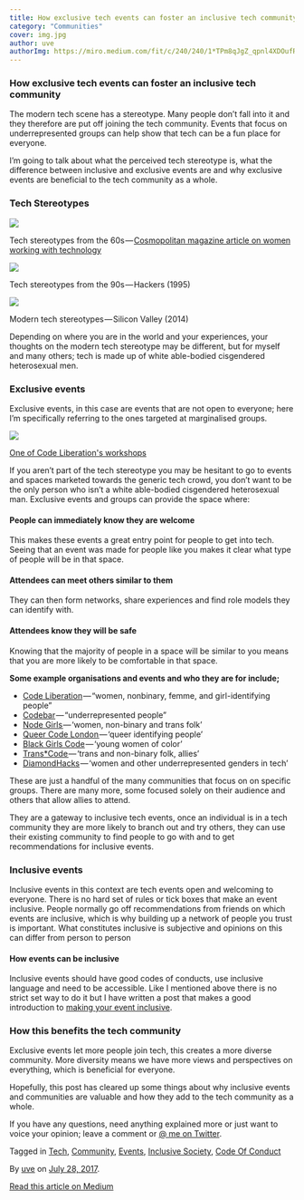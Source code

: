 ```yaml
---
title: How exclusive tech events can foster an inclusive tech community
category: "Communities"
cover: img.jpg
author: uve
authorImg: https://miro.medium.com/fit/c/240/240/1*TPm8qJgZ_qpnl4XDOufR4Q.jpeg
---
```


### **How exclusive tech events can foster an inclusive tech community**

The modern tech scene has a stereotype. Many people don’t fall into it and they therefore are put off joining the tech community. Events that focus on underrepresented groups can help show that tech can be a fun place for everyone.

I’m going to talk about what the perceived tech stereotype is, what the difference between inclusive and exclusive events are and why exclusive events are beneficial to the tech community as a whole.

### **Tech Stereotypes**

![](https://cdn-images-1.medium.com/max/800/1*cVklniOMV5DZqmDTZpU6Hw.jpeg)

Tech stereotypes from the 60s — [Cosmopolitan magazine article on women working with technology](https://www.siliconrepublic.com/people/women-in-technology-the-computer-girls-cosmopolitan)

![](https://cdn-images-1.medium.com/max/800/1*bmoRLnSnxOTGRex-uRuwLg.jpeg)

Tech stereotypes from the 90s — Hackers (1995)

![](https://cdn-images-1.medium.com/max/1000/1*M_4Q1s4Z2oDaoM0PUlfm3g.jpeg)

Modern tech stereotypes — Silicon Valley (2014)

Depending on where you are in the world and your experiences, your thoughts on the modern tech stereotype may be different, but for myself and many others; tech is made up of white able-bodied cisgendered heterosexual men.

### Exclusive events

Exclusive events, in this case are events that are not open to everyone; here I’m specifically referring to the ones targeted at marginalised groups.

![](https://cdn-images-1.medium.com/max/1000/1*FWsu_bo6Ik_P_XqokwWKVA.jpeg)

[One of Code Liberation's workshops](https://twitter.com/ProcessingOrg/status/857658649912672257)

If you aren’t part of the tech stereotype you may be hesitant to go to events and spaces marketed towards the generic tech crowd, you don’t want to be the only person who isn’t a white able-bodied cisgendered heterosexual man. Exclusive events and groups can provide the space where:

#### **People can immediately know they are welcome**

This makes these events a great entry point for people to get into tech. Seeing that an event was made for people like you makes it clear what type of people will be in that space.

#### **Attendees can meet others similar to them**

They can then form networks, share experiences and find role models they can identify with.

#### **Attendees know they will be safe**

Knowing that the majority of people in a space will be similar to you means that you are more likely to be comfortable in that space.

**Some example organisations and events and who they are for include;**

*   [Code Liberation](http://codeliberation.org/) — “women, nonbinary, femme, and girl-identifying people”
*   [Codebar](https://codebar.io/) — “underrepresented people”
*   [Node Girls ](http://nodegirls.io/)— ‘women, non-binary and trans folk’
*   [Queer Code London ](https://www.meetup.com/Queer-Code-London/)— ‘queer identifying people’
*   [Black Girls Code](http://www.blackgirlscode.com/) — ‘young women of color’
*   [Trans*Code ](http://trans-code.org/)— ‘trans and non-binary folk, allies’
*   [DiamondHacks](https://www.ncsudiamondhacks.com/) — ‘women and other underrepresented genders in tech’

These are just a handful of the many communities that focus on on specific groups. There are many more, some focused solely on their audience and others that allow allies to attend.

They are a gateway to inclusive tech events, once an individual is in a tech community they are more likely to branch out and try others, they can use their existing community to find people to go with and to get recommendations for inclusive events.

### Inclusive events

Inclusive events in this context are tech events open and welcoming to everyone. There is no hard set of rules or tick boxes that make an event inclusive. People normally go off recommendations from friends on which events are inclusive, which is why building up a network of people you trust is important. What constitutes inclusive is subjective and opinions on this can differ from person to person

#### How events can be inclusive

Inclusive events should have good codes of conducts, use inclusive language and need to be accessible. Like I mentioned above there is no strict set way to do it but I have written a post that makes a good introduction to [making your event inclusive](https://medium.com/samsung-internet-dev/creating-inclusive-tech-communities-e08ee73b4fa1).

### How this benefits the tech community

Exclusive events let more people join tech, this creates a more diverse community. More diversity means we have more views and perspectives on everything, which is beneficial for everyone.

Hopefully, this post has cleared up some things about why inclusive events and communities are valuable and how they add to the tech community as a whole.

If you have any questions, need anything explained more or just want to voice your opinion; leave a comment or [@ me on Twitter](https://twitter.com/uveavanto).

Tagged in [Tech](https://medium.com/tag/tech), [Community](https://medium.com/tag/community), [Events](https://medium.com/tag/events), [Inclusive Society](https://medium.com/tag/inclusive-society), [Code Of Conduct](https://medium.com/tag/code-of-conduct)

By [uve](https://medium.com/@uveavanto) on [July 28, 2017](https://medium.com/p/db8d57a3a460).

[Read this article on Medium](https://medium.com/@uveavanto/how-exclusive-tech-events-can-foster-an-inclusive-tech-community-db8d57a3a460)

